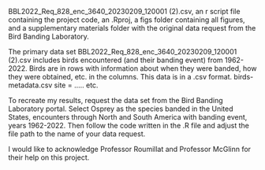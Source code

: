 BBL2022_Req_828_enc_3640_20230209_120001 (2).csv, an r script file containing 
the project code, an .Rproj, a figs folder containing all figures, and a supplementary materials folder with the original data request from the Bird Banding Laboratory. 

The primary data set BBL2022_Req_828_enc_3640_20230209_120001 (2).csv includes birds encountered (and their banding event) from 1962-2022. Birds are in rows with information about when they were banded, how they were obtained, etc. in the columns. This data is in a .csv format.
birds-metadata.csv
site = ..... etc.

To recreate my results, request the data set from the Bird Banding Laboratory portal. Select Osprey as the species banded in the United States, encounters through North and South America  with banding event, years 1962-2022. Then follow the code written in the .R file and adjust the file path to the name of your data request. 

I would like to acknowledge Professor Roumillat and Professor McGlinn for their help on this project.
